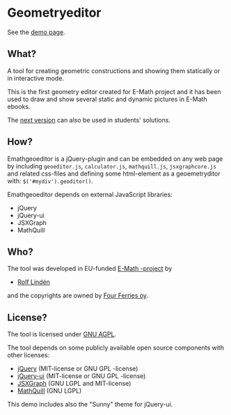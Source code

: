 Geometryeditor
==============

See the [demo page](http://e-math.github.io/geometryeditor).

What?
-----
A tool for creating geometric constructions and showing them statically or in interactive mode.

This is the first geometry editor created for E-Math project and it has been used
to draw and show several static and dynamic pictures in E-Math ebooks.

The [next version](https://github.com/e-math/emathgeoeditor) can also be used in students' solutions.

How?
----
Emathgeoeditor is a jQuery-plugin and can be embedded on any web page
by including `geoeditor.js`, `calculator.js`, `mathquill.js`, `jsxgraphcore.js`
and related css-files and defining some html-element as a geoemetryditor with:
`$('#mydiv').geoditor()`.

Emathgeoeditor depends on external JavaScript libraries:
* jQuery
* jQuery-ui
* JSXGraph
* MathQuill

Who?
----
The tool was developed in EU-funded [E-Math -project](http://emath.eu) by
* [Rolf Lindén](https://github.com/trg1984)

and the copyrights are owned by [Four Ferries oy](http://fourferries.fi).

License?
--------
The tool is licensed under [GNU AGPL](http://www.gnu.org/licenses/agpl-3.0.html).

The tool depends on some publicly available open source components with other licenses:
* [jQuery](http://jquery.com) (MIT-license or GNU GPL -license)
* [jQuery-ui](http://jqueryui.com) (MIT-license or GNU GPL -license)
* [JSXGraph](http://jsxgraph.uni-bayreuth.de/) (GNU LGPL and MIT-license)
* [MathQuill](http://mathquill.com/) (GNU LGPL)

This demo includes also the "Sunny" theme for jQuery-ui.
